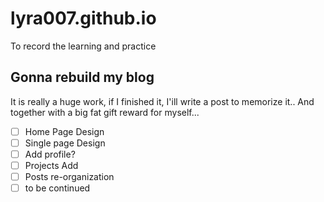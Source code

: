 # lyra007.github.io
To record the learning and practice

## Gonna rebuild my blog
It is really a huge work, if I finished it, I'ill write a post to memorize it..
And together with a big fat gift reward for myself...

- [ ] Home Page Design
- [ ] Single page Design
- [ ] Add profile?
- [ ] Projects Add
- [ ] Posts re-organization
- [ ] to be continued
